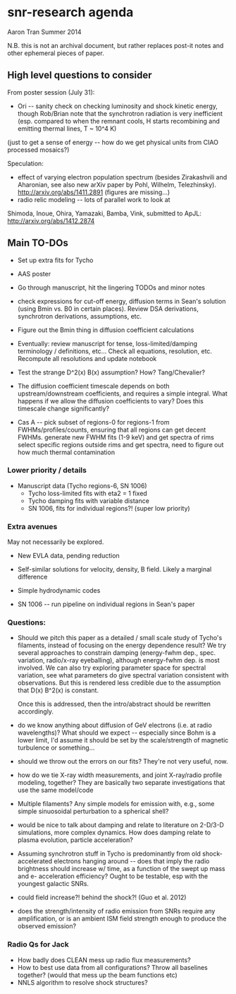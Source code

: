 snr-research agenda
===================
Aaron Tran
Summer 2014

N.B. this is not an archival document, but rather replaces post-it notes and
other ephemeral pieces of paper.

High level questions to consider
--------------------------------

From poster session (July 31):
* Ori -- sanity check on checking luminosity and shock kinetic energy, though
  Rob/Brian note that the synchrotron radiation is very inefficient (esp.
  compared to when the remnant cools, H starts recombining and emitting thermal
  lines, T ~ 10^4 K)

(just to get a sense of energy -- how do we get physical units from CIAO
processed mosaics?)

Speculation:
* effect of varying electron population spectrum (besides Zirakashvili and
  Aharonian, see also new arXiv paper by Pohl, Wilhelm, Telezhinsky).
  http://arxiv.org/abs/1411.2891 (figures are missing...)
* radio relic modeling -- lots of parallel work to look at

Shimoda, Inoue, Ohira, Yamazaki, Bamba, Vink,
submitted to ApJL: http://arxiv.org/abs/1412.2874

Main TO-DOs
-----------

* Set up extra fits for Tycho
* AAS poster
* Go through manuscript, hit the lingering TODOs and minor notes

* check expressions for cut-off energy, diffusion terms in Sean's solution
  (using Bmin vs. B0 in certain places).  Review DSA derivations, synchrotron
  derivations, assumptions, etc.

* Figure out the Bmin thing in diffusion coefficient calculations

* Eventually: review manuscript for tense, loss-limited/damping terminology /
  definitions, etc...  Check all equations, resolution, etc.
  Recompute all resolutions and update notebook

* Test the strange D^2(x) B(x) assumption? How?  Tang/Chevalier?

* The diffusion coefficient timescale depends on both upstream/downstream
  coefficients, and requires a simple integral.  What happens if we allow the
  diffusion coefficients to vary?  Does this timescale change significantly?

* Cas A -- pick subset of regions-0 for regions-1 from FWHMs/profiles/counts,
             ensuring that all regions can get decent FWHMs.
           generate new FWHM fits (1-9 keV) and get spectra of rims
           select specific regions outside rims and get spectra, need to figure
             out how much thermal contamination


### Lower priority / details
* Manuscript data (Tycho regions-6, SN 1006)
  - Tycho loss-limited fits with eta2 = 1 fixed
  - Tycho damping fits with variable distance
  - SN 1006, fits for individual regions?! (super low priority)

### Extra avenues

May not necessarily be explored.

* New EVLA data, pending reduction
* Self-similar solutions for velocity, density, B field.  Likely a marginal
  difference
* Simple hydrodynamic codes

* SN 1006 -- run pipeline on individual regions in Sean's paper

### Questions:

* Should we pitch this paper as a detailed / small scale study of Tycho's
  filaments, instead of focusing on the energy dependence result?  We try
  several approaches to constrain damping (energy-fwhm dep., spec. variation,
  radio/x-ray eyeballing), although energy-fwhm dep. is most involved.  We can
  also try exploring parameter space for spectral variation, see what
  parameters do give spectral variation consistent with observations.  But this
  is rendered less credible due to the assumption that D(x) B^2(x) is constant.

  Once this is addressed, then the intro/abstract should be rewritten
  accordingly.

* do we know anything about diffusion of GeV electrons (i.e. at radio
  wavelengths)?  What should we expect -- especially since Bohm is a lower
  limit, I'd assume it should be set by the scale/strength of magnetic
  turbulence or something...

* should we throw out the errors on our fits?  They're not very useful, now.

* how do we tie X-ray width measurements, and joint X-ray/radio profile
  modeling, together?  They are basically two separate investigations that use
  the same model/code

* Multiple filaments?  Any simple models for emission with, e.g., some simple
  sinuosoidal perturbation to a spherical shell?

* would be nice to talk about damping and relate to literature on 2-D/3-D
  simulations, more complex dynamics.  How does damping relate to plasma
  evolution, particle acceleration?

* Assuming synchrotron stuff in Tycho is predominantly from old
  shock-accelerated electrons hanging around -- does that imply the radio
  brightness should increase w/ time, as a function of the swept up mass and e-
  acceleration efficiency?  Ought to be testable, esp with the youngest
  galactic SNRs.

* could field increase?! behind the shock?! (Guo et al. 2012)

* does the strength/intensity of radio emission from SNRs require any
  amplification, or is an ambient ISM field strength enough to produce the
  observed emission?

### Radio Qs for Jack

* How badly does CLEAN mess up radio flux measurements?
* How to best use data from all configurations?  Throw all baselines together?
  (would that mess up the beam functions etc)
* NNLS algorithm to resolve shock structures?
